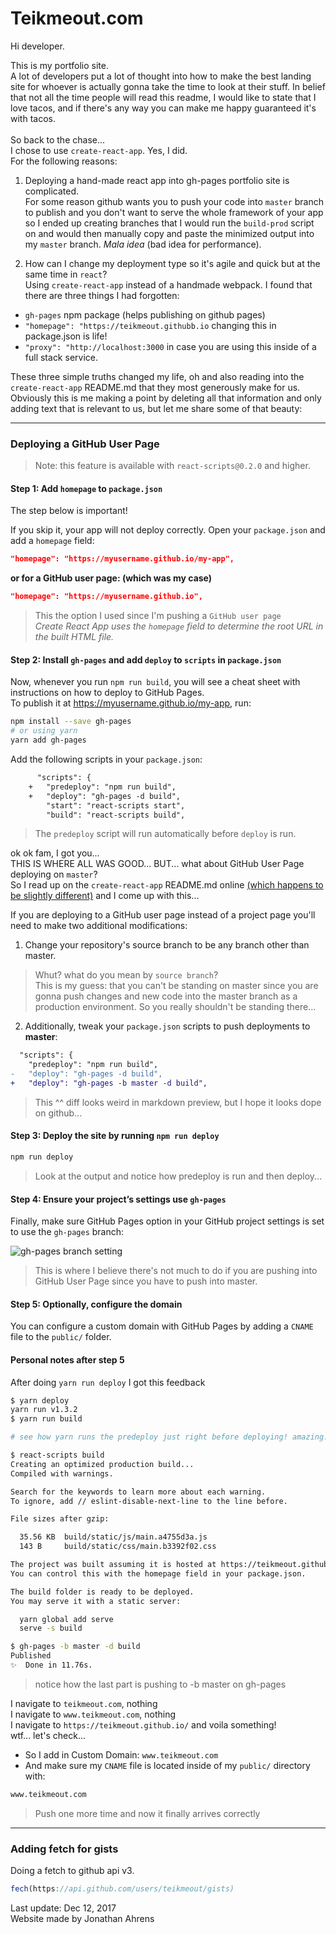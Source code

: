 # Teikmeout.com
Hi developer.

This is my portfolio site.  
A lot of developers put a lot of thought into how to make the best landing site for whoever is actually gonna take the time to look at their stuff.
In belief that not all the time people will read this readme, I would like to state that I love tacos, and if there's any way you can make me happy guaranteed it's with tacos.<br/>
<br/>
So back to the chase...  
I chose to use `create-react-app`. Yes, I did.  
For the following reasons:  
1. Deploying a hand-made react app into gh-pages portfolio site is complicated.  
For some reason github wants you to push your code into `master` branch to publish and you don't want to serve the whole framework of your app so I ended up creating branches that I would run the `build-prod` script on and would then manually copy and paste the minimized output into my `master` branch. _Mala idea_ (bad idea for performance).  

2. How can I change my deployment type so it's agile and quick but at the same time in `react`?<br/>
Using `create-react-app` instead of a handmade webpack. I found that there are three things I had forgotten:  
- `gh-pages` npm package (helps publishing on github pages)
- `"homepage": "https://teikmeout.githubb.io` changing this in package.json is life!
- `"proxy": "http://localhost:3000` in case you are using this inside of a full stack service.  

These three simple truths changed my life, oh and also reading into the `create-react-app` README.md that they most generously make for us. Obviously this is me making a point by deleting all that information and only adding text that is relevant to us, but let me share some of that beauty:

---

### Deploying a GitHub User Page

> Note: this feature is available with `react-scripts@0.2.0` and higher.

#### Step 1: Add `homepage` to `package.json`
The step below is important!

If you skip it, your app will not deploy correctly.
Open your `package.json` and add a `homepage` field:
```json
"homepage": "https://myusername.github.io/my-app",
```

**or for a GitHub user page: (which was my case)**
```json
"homepage": "https://myusername.github.io",
```
> This the option I used since I'm pushing a `GitHub user page`  
> _Create React App uses the `homepage` field to determine the root URL in the built HTML file._

#### Step 2: Install `gh-pages` and add `deploy` to `scripts` in `package.json`
Now, whenever you run `npm run build`, you will see a cheat sheet with instructions on how to deploy to GitHub Pages.<br/>
To publish it at https://myusername.github.io/my-app, run:
```sh
npm install --save gh-pages
# or using yarn
yarn add gh-pages
```

Add the following scripts in your `package.json`:
```diff
      "scripts": {
    +   "predeploy": "npm run build",
    +   "deploy": "gh-pages -d build",
        "start": "react-scripts start",
        "build": "react-scripts build",
```
> The `predeploy` script will run automatically before `deploy` is run.  

ok ok fam, I got you...<br/>
THIS IS WHERE ALL WAS GOOD... BUT... what about GitHub User Page deploying on `master`?<br/>
So I read up on the `create-react-app` README.md online [(which happens to be slightly different)](https://github.com/facebookincubator/create-react-app/blob/master/packages/react-scripts/template/README.md#github-pages) and I come up with this...<br/>

If you are deploying to a GitHub user page instead of a project page you'll need to make two additional modifications:

1. Change your repository's source branch to be any branch other than master.
> Whut? what do you mean by `source branch`?<br/>
> This is my guess: that you can't be standing on master since you are gonna push changes and new code into the master branch as a production environment. So you really shouldn't be standing there...

2. Additionally, tweak your `package.json` scripts to push deployments to **master**:<br/>

```diff
  "scripts": {
    "predeploy": "npm run build",
-   "deploy": "gh-pages -d build",
+   "deploy": "gh-pages -b master -d build",
```
> This ^^ diff looks weird in markdown preview, but I hope it looks dope on github...

#### Step 3: Deploy the site by running `npm run deploy`
```sh
npm run deploy
```
> Look at the output and notice how predeploy is run and then deploy...

#### Step 4: Ensure your project’s settings use `gh-pages`
Finally, make sure GitHub Pages option in your GitHub project settings is set to use the `gh-pages` branch:

![gh-pages branch setting](http://i.imgur.com/HUjEr9l.png)
> This is where I believe there's not much to do if you are pushing into GitHub User Page since you have to push into master.  

#### Step 5: Optionally, configure the domain
You can configure a custom domain with GitHub Pages by adding a `CNAME` file to the `public/` folder.


#### Personal notes after step 5
After doing `yarn run deploy` I got this feedback
```sh
$ yarn deploy
yarn run v1.3.2
$ yarn run build

# see how yarn runs the predeploy just right before deploying! amazing...

$ react-scripts build
Creating an optimized production build...
Compiled with warnings.

Search for the keywords to learn more about each warning.
To ignore, add // eslint-disable-next-line to the line before.

File sizes after gzip:

  35.56 KB  build/static/js/main.a4755d3a.js
  143 B     build/static/css/main.b3392f02.css

The project was built assuming it is hosted at https://teikmeout.github.io.
You can control this with the homepage field in your package.json.

The build folder is ready to be deployed.
You may serve it with a static server:

  yarn global add serve
  serve -s build

$ gh-pages -b master -d build
Published
✨  Done in 11.76s.
```
> notice how the last part is pushing to -b master on gh-pages


I navigate to `teikmeout.com`, nothing  
I navigate to `www.teikmeout.com`, nothing  
I navigate to `https://teikmeout.github.io/` and voila something!  
wtf... let's check...   

- So I add in Custom Domain:
`www.teikmeout.com`  
- And make sure my `CNAME` file is located inside of my `public/` directory with:  
```sh
www.teikmeout.com
```
> Push one more time and now it finally arrives correctly
---

### Adding fetch for gists
Doing a fetch to github api v3.  
```js
fech(https://api.github.com/users/teikmeout/gists)
```

Last update: Dec 12, 2017  
Website made by Jonathan Ahrens
